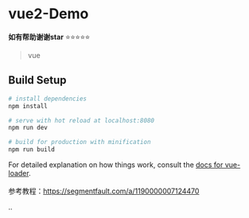 # vue2-Demo


**如有帮助谢谢star**   :star::star::star::star::star:

> vue

## Build Setup

``` bash
# install dependencies
npm install

# serve with hot reload at localhost:8080
npm run dev

# build for production with minification
npm run build
```

For detailed explanation on how things work, consult the [docs for vue-loader](http://vuejs.github.io/vue-loader).<br /><br />
参考教程：https://segmentfault.com/a/1190000007124470


..
